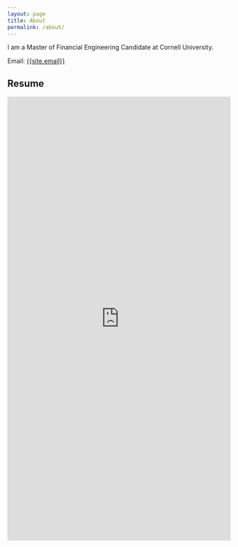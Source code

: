 ```yaml
---
layout: page
title: About
permalink: /about/
---
```

<p>
I am a Master of Financial Engineering Candidate at Cornell University. 
</p>

Email: <a href="mailto:{{site.email}}?Subject=From Blog Site:">{{site.email}}</a>

## Resume
<embed src="https://sy375.github.io/Yoon.SungMin.2204.pdf" width="100%" height="1000" type="application/pdf"/>
